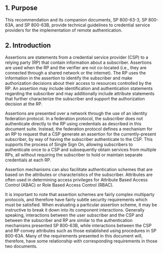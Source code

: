 <a name="sec1"></a>

## 1. Purpose

This recommendation and its companion documents, SP 800-63-3, SP 800-63A, and SP 800-63B, provide technical guidelines to credential service providers for the implementation of remote authentication.

<a name="sec2"></a>

## 2. Introduction

Assertions are statements from a credential service provider (CSP) to a relying party (RP) that contain information about a subscriber. Assertions are used when the RP and the verifier are not co-located (i.e., they are connected through a shared network or the internet). The RP uses the information in the assertion to identify the subscriber and make authorization decisions about their access to resources controlled by the RP. An assertion may include identification and authentication statements regarding the subscriber and may additionally include attribute statements that further characterize the subscriber and support the authorization decision at the RP.

Assertions are presented over a network through the use of an identity federation protocol. In a federation protocol, the subscriber does not authenticate directly to the RP using credentials as described in this document suite. Instead, the federation protocol defines a mechanism for an RP to request that a CSP generate an assertion for the currently-present subscriber, by way of having the subscriber authenticate to the CSP. This supports the process of Single Sign On, allowing subscribers to authenticate once to a CSP and subsequently obtain services from multiple RPs, all without requiring the subscriber to hold or maintain separate credentials at each RP.

Assertion mechanisms can also facilitate authentication schemes that are based on the attributes or characteristics of the subscriber. Attributes are often used in determining access privileges for Attribute Based Access Control (ABAC) or Role Based Access Control (RBAC).

It is important to note that assertion schemes are fairly complex multiparty protocols, and therefore have fairly subtle security requirements which must be satisfied. When evaluating a particular assertion scheme, it may be instructive to break it down into its component interactions. Generally speaking, interactions between the user subscriber and the CSP and between the subscriber and RP are similar to the authentication mechanisms presented SP 800-63B, while interactions between the CSP and RP convey attributes such as those established using procedures in SP 800-63A. Many of the requirements presented in this document will, therefore, have some relationship with corresponding requirements in those two documents.
